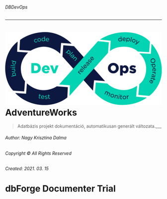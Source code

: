 ###### DBDevOps
___
# ![logo](Images/DevOps_toolchain_zoldeskek.png) AdventureWorks
> Adatbázis projekt dokumentáció, automatikusan generált változata.___
###### Author: Nagy Krisztina Dalma
###### Copyright © All Rights Reserved
###### Created: 2021. 03. 15

# dbForge Documenter Trial